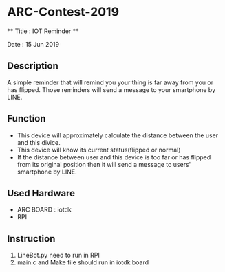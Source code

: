 # ARC-Contest-2019
** Title : IOT Reminder **

Date : 15 Jun 2019

## Description ##
A simple reminder that will remind you your thing is far away from you or has flipped. Those reminders will send a message to your smartphone by LINE.

## Function ##
* This device will approximately calculate the distance between the user and this divice.
* This device will know its current status(flipped or normal)
* If the distance between user and this device is too far or has flipped from its original position then it will send a message to users' smartphone by LINE.

## Used Hardware ##
* ARC BOARD : iotdk
* RPI

## Instruction ##
1. LineBot.py need to run in RPI
2. main.c and Make file should run in iotdk board 
